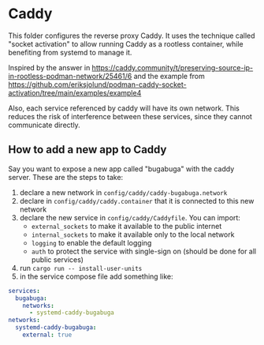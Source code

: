 # Caddy

This folder configures the reverse proxy Caddy. It uses the technique called "socket activation" to allow running Caddy
as a rootless container, while benefiting from systemd to manage it.

Inspired by the answer in https://caddy.community/t/preserving-source-ip-in-rootless-podman-network/25461/6 and the
example from https://github.com/eriksjolund/podman-caddy-socket-activation/tree/main/examples/example4

Also, each service referenced by caddy will have its own network. This reduces the risk of interference between these
services, since they cannot communicate directly.

## How to add a new app to Caddy

Say you want to expose a new app called "bugabuga" with the caddy server. These are the steps to take:

1. declare a new network in `config/caddy/caddy-bugabuga.network`
2. declare in `config/caddy/caddy.container` that it is connected to this new network
3. declare the new service in `config/caddy/Caddyfile`. You can import:
    - `external_sockets` to make it available to the public internet
    - `internal_sockets` to make it available only to the local network
    - `logging` to enable the default logging
    - `auth` to protect the service with single-sign on (should be done for all public services)
4. run `cargo run -- install-user-units`
5. in the service compose file add something like:

  ```yaml
  services:
    bugabuga:
      networks:
        - systemd-caddy-bugabuga
  networks:
    systemd-caddy-bugabuga:
      external: true
  ```